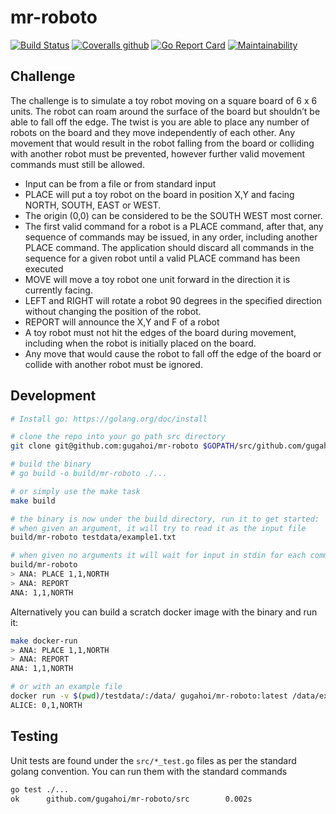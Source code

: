 # mr-roboto

[![Build Status](https://travis-ci.org/gugahoi/mr-roboto.svg?branch=master)](https://travis-ci.org/gugahoi/mr-roboto)
[![Coveralls github](https://img.shields.io/coveralls/github/gugahoi/mr-roboto.svg)](https://coveralls.io/github/gugahoi/mr-roboto?branch=master)
[![Go Report Card](https://goreportcard.com/badge/github.com/gugahoi/mr-roboto)](https://goreportcard.com/report/github.com/gugahoi/mr-roboto)
[![Maintainability](https://api.codeclimate.com/v1/badges/5b997906d998fa9d104e/maintainability)](https://codeclimate.com/github/gugahoi/mr-roboto/maintainability)

## Challenge

The challenge is to simulate a toy robot moving on a square board of 6 x 6 units. The robot can roam
around the surface of the board but shouldn’t be able to fall off the edge. The twist is you are able to place
any number of robots on the board and they move independently of each other. Any movement that would
result in the robot falling from the board or colliding with another robot must be prevented, however further
valid movement commands must still be allowed.

* Input can be from a file or from standard input
* PLACE will put a toy robot on the board in position X,Y and facing NORTH, SOUTH, EAST or WEST.
* The origin (0,0) can be considered to be the SOUTH WEST most corner.
* The first valid command for a robot is a PLACE command, after that, any sequence of commands may be issued, in any order, including another PLACE command. The application should discard all commands in the sequence for a given robot until a valid PLACE command has been executed
* MOVE will move a toy robot one unit forward in the direction it is currently facing.
* LEFT and RIGHT will rotate a robot 90 degrees in the specified direction without changing the position of the robot.
* REPORT will announce the X,Y and F of a robot
* A toy robot must not hit the edges of the board during movement, including when the robot is initially placed on the board.
* Any move that would cause the robot to fall off the edge of the board or collide with another robot must be ignored.

## Development

```bash
# Install go: https://golang.org/doc/install

# clone the repo into your go path src directory
git clone git@github.com:gugahoi/mr-roboto $GOPATH/src/github.com/gugahoi/mr-roboto

# build the binary
# go build -o build/mr-roboto ./...

# or simply use the make task
make build

# the binary is now under the build directory, run it to get started:
# when given an argument, it will try to read it as the input file
build/mr-roboto testdata/example1.txt

# when given no arguments it will wait for input in stdin for each command
build/mr-roboto
> ANA: PLACE 1,1,NORTH
> ANA: REPORT
ANA: 1,1,NORTH
```

Alternatively you can build a scratch docker image with the binary and run it:

```bash
make docker-run
> ANA: PLACE 1,1,NORTH
> ANA: REPORT
ANA: 1,1,NORTH

# or with an example file
docker run -v $(pwd)/testdata/:/data/ gugahoi/mr-roboto:latest /data/example1.txt
ALICE: 0,1,NORTH
```

## Testing

Unit tests are found under the `src/*_test.go` files as per the standard golang convention.
You can run them with the standard commands

```bash
go test ./...
ok      github.com/gugahoi/mr-roboto/src        0.002s
```
